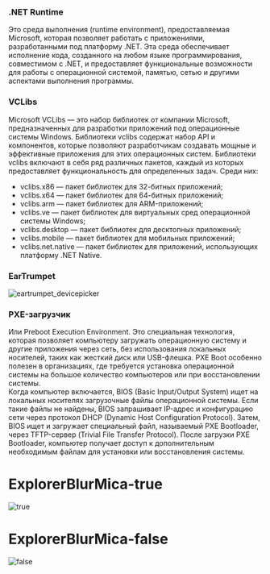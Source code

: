 ### .NET Runtime
Это среда выполнения (runtime environment), предоставляемая Microsoft, которая позволяет работать с приложениями, разработанными под платформу .NET. Эта среда обеспечивает исполнение кода, созданного на любом языке программирования, совместимом с .NET, и предоставляет функциональные возможности для работы с операционной системой, памятью, сетью и другими аспектами выполнения программы.

### VCLibs
Microsoft VCLibs — это набор библиотек от компании Microsoft, предназначенных для разработки приложений под операционные системы Windows. Библиотеки vclibs содержат набор API и компонентов, которые позволяют разработчикам создавать мощные и эффективные приложения для этих операционных систем.
Библиотеки vclibs включают в себя ряд различных пакетов, каждый из которых предоставляет функциональность для определенных задач. Среди них:

* vclibs.x86 — пакет библиотек для 32-битных приложений;
* vclibs.x64 — пакет библиотек для 64-битных приложений;
* vclibs.arm — пакет библиотек для ARM-приложений;
* vclibs.ve — пакет библиотек для виртуальных сред операционной системы Windows;
* vclibs.desktop — пакет библиотек для десктопных приложений;
* vclibs.mobile — пакет библиотек для мобильных приложений;
* vclibs.net.native — пакет библиотек для приложений, использующих платформу .NET Native.

### EarTrumpet
![eartrumpet_devicepicker](https://github.com/reddxae/list/assets/76614596/9ddaeea2-789d-442e-8c81-c3012e755520)

### PXE-загрузчик
Или Preboot Execution Environment. Это специальная технология, которая позволяет компьютеру загружать операционную систему и другие приложения через сеть, без использования локальных носителей, таких как жесткий диск или USB-флешка. PXE Boot особенно полезен в организациях, где требуется установка операционной системы на большое количество компьютеров или при восстановлении системы.  
Когда компьютер включается, BIOS (Basic Input/Output System) ищет на локальных носителях загрузочные файлы операционной системы. Если такие файлы не найдены, BIOS запрашивает IP-адрес и конфигурацию сети через протокол DHCP (Dynamic Host Configuration Protocol). Затем, BIOS ищет и загружает специальный файл, называемый PXE Bootloader, через TFTP-сервер (Trivial File Transfer Protocol). После загрузки PXE Bootloader, компьютер получает доступ к дополнительным необходимым файлам для установки или восстановления системы.

# ExplorerBlurMica-true
![true](https://github.com/reddxae/list/assets/76614596/a9f44668-d7bd-4afd-964e-7b49eb9d5fa9)

# ExplorerBlurMica-false
![false](https://github.com/reddxae/list/assets/76614596/54424427-dc56-41b4-86d0-bf760666c196)
